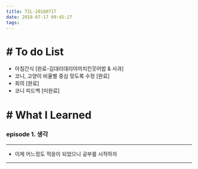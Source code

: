 ```yaml
---
title: TIL-20180717
date: 2018-07-17 09:45:27
tags: 
---
```


# # To do List

- 아침간식 [완료-김대리데리야끼치킨웃어밥 & 사과]
- 코니, 고양이 비율별 중심 맞도록 수정 [완료]
- 회의 [완료]
- 코니 피드백 [미완료]


# # What I Learned

### episode 1. 생각

---

- 이제 어느정도 적응이 되었으니 공부를 시작하자

---